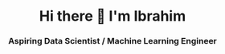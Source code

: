 <h1 align="center">Hi there 👋 I'm Ibrahim</h1>
<h3 align="center">Aspiring Data Scientist / Machine Learning Engineer</h3>
<!--
**ibrahimvid/ibrahimvid** is a ✨ _special_ ✨ repository because its `README.md` (this file) appears on your GitHub profile.

[![visitors](https://visitor-badge.glitch.me/badge?page_id=${ibrahimvid}.${ibrahimvid})
[![Linkedin Badge](https://img.shields.io/badge/-LinkedIn-0e76a8?style=flat-square&logo=Linkedin&logoColor=white)](https://linkedin.com/in/ibrahimvidinli)
[![Twitter Badge](https://img.shields.io/badge/-Twitter-00acee?style=flat-square&logo=Twitter&logoColor=white)](https://twitter.com/ibrahimvid)

- 🔭 I’m currently working on Deep Learning and Natural Language Processing
- 🌱 I’m currently learning Tensorflow, Keras
- 👯 I’m looking to collaborate on ...
- 🤔 I’m looking for help with ...
- 💬 Ask me about ...
- 📫 How to reach me: ...
- 😄 Pronouns: ...
- ⚡ Fun fact: ...
-->



📈 **My GitHub Stats:**

<p>
  <img height="180em" src="https://github-readme-stats.vercel.app/api?username=ibrahimvid&show_icons=true&hide_border=true&&count_private=true&include_all_commits=true" />
  <img height="180em" src="https://github-readme-stats.vercel.app/api/top-langs/?username=ibrahimvid&show_icons=true&hide_border=true&layout=compact&langs_count=8"/>
</p>
